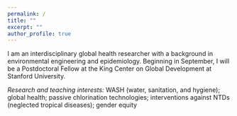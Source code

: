 ```yaml
---
permalink: /
title: ""
excerpt: ""
author_profile: true
---
```


I am an interdisciplinary global health researcher with a background in environmental engineering and epidemiology. Beginning in September, I will be a Postdoctoral Fellow at the King Center on Global Development at Stanford University.

*Research and teaching interests:* WASH (water, sanitation, and hygiene); global health; passive chlorination technologies; interventions against NTDs (neglected tropical diseases); gender equity
